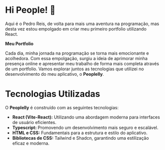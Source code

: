 # Hi People! 👋

Aqui é o Pedro Reis, de volta para mais uma aventura na programação, mas desta vez estou empolgado em criar meu primeiro portfolio utilizando React.


**Meu Portfolio**

Cada dia, minha jornada na programação se torna mais emocionante e acolhedora. Com essa empolgação, surgiu a ideia de aprimorar minha presença online e apresentar meu trabalho de forma mais completa através de um portfolio. Vamos explorar juntos as tecnologias que utilizei no desenvolvimento do meu aplicativo, o **Peoplelly**.

# Tecnologias Utilizadas

O **Peoplelly** é construído com as seguintes tecnologias:

- **React (Vite-React):** Utilizando uma abordagem moderna para interfaces de usuário eficientes.
- **Typescript:** Promovendo um desenvolvimento mais seguro e escalável.
- **HTML e CSS:** Fundamentais para a estrutura e estilo do aplicativo.
- **Bibliotecas de CSS:** Tailwind e Shadcn, garantindo uma estilização eficaz e moderna.
